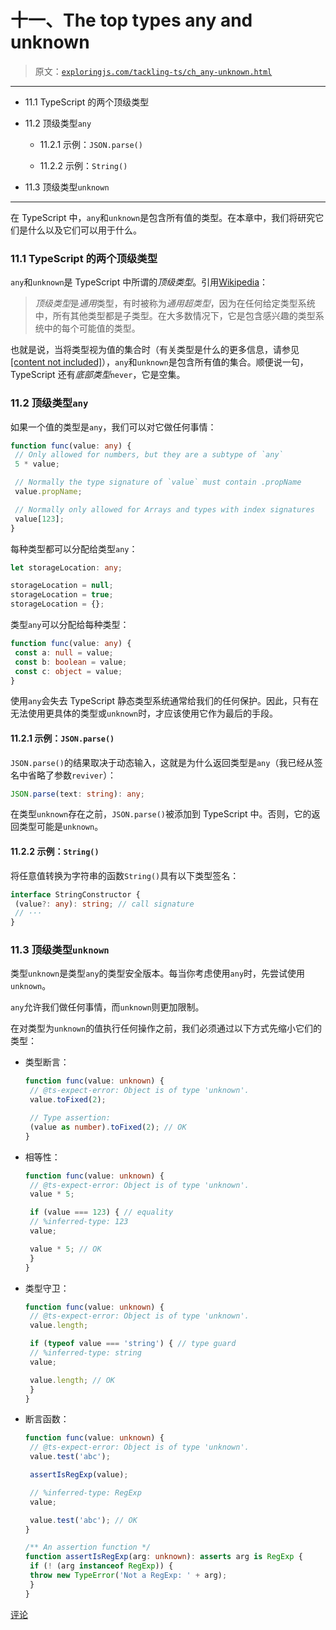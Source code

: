 # 十一、The top types any and unknown

> 原文：[`exploringjs.com/tackling-ts/ch_any-unknown.html`](https://exploringjs.com/tackling-ts/ch_any-unknown.html)

* * *

+   11.1 TypeScript 的两个顶级类型

+   11.2 顶级类型`any`

    +   11.2.1 示例：`JSON.parse()`

    +   11.2.2 示例：`String()`

+   11.3 顶级类型`unknown`

* * *

在 TypeScript 中，`any`和`unknown`是包含所有值的类型。在本章中，我们将研究它们是什么以及它们可以用于什么。

### 11.1 TypeScript 的两个顶级类型

`any`和`unknown`是 TypeScript 中所谓的*顶级类型*。引用[Wikipedia](https://en.wikipedia.org/wiki/Top_type)：

> *顶级类型*是*通用*类型，有时被称为*通用超类型*，因为在任何给定类型系统中，所有其他类型都是子类型。在大多数情况下，它是包含感兴趣的类型系统中的每个可能值的类型。

也就是说，当将类型视为值的集合时（有关类型是什么的更多信息，请参见[[content not included]](ch_missing-chapters-online.html)），`any`和`unknown`是包含所有值的集合。顺便说一句，TypeScript 还有*底部类型*`never`，它是空集。

### 11.2 顶级类型`any`

如果一个值的类型是`any`，我们可以对它做任何事情：

```ts
function func(value: any) {
 // Only allowed for numbers, but they are a subtype of `any`
 5 * value;

 // Normally the type signature of `value` must contain .propName
 value.propName;

 // Normally only allowed for Arrays and types with index signatures
 value[123];
}
```

每种类型都可以分配给类型`any`：

```ts
let storageLocation: any;

storageLocation = null;
storageLocation = true;
storageLocation = {};
```

类型`any`可以分配给每种类型：

```ts
function func(value: any) {
 const a: null = value;
 const b: boolean = value;
 const c: object = value;
}
```

使用`any`会失去 TypeScript 静态类型系统通常给我们的任何保护。因此，只有在无法使用更具体的类型或`unknown`时，才应该使用它作为最后的手段。

#### 11.2.1 示例：`JSON.parse()`

`JSON.parse()`的结果取决于动态输入，这就是为什么返回类型是`any`（我已经从签名中省略了参数`reviver`）：

```ts
JSON.parse(text: string): any;
```

在类型`unknown`存在之前，`JSON.parse()`被添加到 TypeScript 中。否则，它的返回类型可能是`unknown`。

#### 11.2.2 示例：`String()`

将任意值转换为字符串的函数`String()`具有以下类型签名：

```ts
interface StringConstructor {
 (value?: any): string; // call signature
 // ···
}
```

### 11.3 顶级类型`unknown`

类型`unknown`是类型`any`的类型安全版本。每当你考虑使用`any`时，先尝试使用`unknown`。

`any`允许我们做任何事情，而`unknown`则更加限制。

在对类型为`unknown`的值执行任何操作之前，我们必须通过以下方式先缩小它们的类型：

+   类型断言：

    ```ts
    function func(value: unknown) {
     // @ts-expect-error: Object is of type 'unknown'.
     value.toFixed(2);

     // Type assertion:
     (value as number).toFixed(2); // OK
    }
    ```

+   相等性：

    ```ts
    function func(value: unknown) {
     // @ts-expect-error: Object is of type 'unknown'.
     value * 5;

     if (value === 123) { // equality
     // %inferred-type: 123
     value;

     value * 5; // OK
     }
    }
    ```

+   类型守卫：

    ```ts
    function func(value: unknown) {
     // @ts-expect-error: Object is of type 'unknown'.
     value.length;

     if (typeof value === 'string') { // type guard
     // %inferred-type: string
     value;

     value.length; // OK
     }
    }
    ```

+   断言函数：

    ```ts
    function func(value: unknown) {
     // @ts-expect-error: Object is of type 'unknown'.
     value.test('abc');

     assertIsRegExp(value);

     // %inferred-type: RegExp
     value;

     value.test('abc'); // OK
    }

    /** An assertion function */
    function assertIsRegExp(arg: unknown): asserts arg is RegExp {
     if (! (arg instanceof RegExp)) {
     throw new TypeError('Not a RegExp: ' + arg);
     }
    }
    ```

[评论](https://github.com/rauschma/tackling-ts/issues/21)
